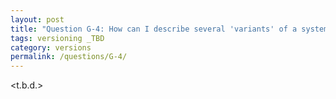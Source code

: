 ```yaml
---
layout: post
title: "Question G-4: How can I describe several 'variants' of a system?"
tags: versioning _TBD
category: versions
permalink: /questions/G-4/
---
```




<t.b.d.>

